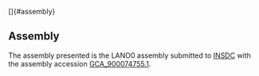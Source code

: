 []{#assembly}

Assembly
--------

The assembly presented is the LANO0 assembly submitted to
[INSDC](http://www.insdc.org) with the assembly accession
[GCA\_900074755.1](http://www.ebi.ac.uk/ena/data/view/GCA_900074755.1).
